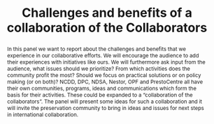 ---
abstract: 'In this panel we want to report about the challenges and

  benefits that we experience in our collaborative efforts. We will

  encourage the audience to add their experiences with initiatives

  like ours. We will furthermore ask input from the audience,

  what issues should we prioritize? From which activities does

  the community profit the most? Should we focus on practical

  solutions or on policy making (or on both)? NCDD, DPC,

  NDSA, Nestor, OPF and PrestoCentre all have their own

  communities, programs, ideas and communications which form

  the basis for their activities. These could be expanded to a

  “collaboration of the collaborators”. The panel will present

  some ideas for such a collaboration and it will invite the

  preservation community to bring in ideas and issues for next

  steps in international collaboration.'
creators:
- Kilbride, William
- Ras, Marcel
- Jung, Joachim
- Schrimpf, Sabine
date: null
document_url: https://services.phaidra.univie.ac.at/api/object/o:502814/download
grand_parent: iPRES
institutions: []
keywords: []
landing_page_url: https://phaidra.univie.ac.at/o:502814
language: eng
layout: publication
license: CC BY-NC-SA 3.0 AT
notes_url: null
parent: iPRES 2016
presentation_url: null
publication_type: panel
size: 105033
source_name: iPRES
title: Challenges and benefits of a collaboration of the Collaborators
year: 2016
---